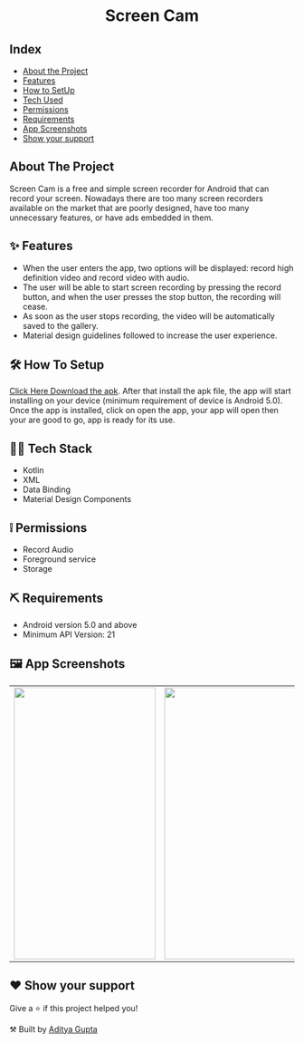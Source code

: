 <h1 align="center">Screen Cam</h1>

## Index  
<ul>  
  <li><a href="#index1">About the Project</a><br>  
    </li>
  <li><a href="#index2">Features</a><br>
    </li>
  <li><a href="#index3">How to SetUp</a><br>
    </li>
  <li><a href="#index4">Tech Used</a><br>
    </li>
  <li><a href="#index5">Permissions</a><br></li>
 <li><a href="#index6">Requirements</a><br></li>

  <li><a href="#index7">App Screenshots</a><br>
  </li>
   <li><a href="#index9">Show your support</a><br></li>
</ul>

<p><h2><a id="index1"></a>About The Project</h2></p>
Screen Cam is a free and simple screen recorder for Android that can record your screen. Nowadays there are too many screen recorders available on the market that are poorly designed, have too many unnecessary features, or have ads embedded in them.

<p><h2><a id="index2"></a>✨ Features</h2></p>

- When the user enters the app, two options will be displayed: record high definition video and record video with audio.
- The user will be able to start screen recording by pressing the record button, and when the user presses the stop button, the recording will cease.
- As soon as the user stops recording, the video will be automatically saved to the gallery.
- Material design guidelines followed to increase the user experience.

<p><h2><a id="index3"></a>🛠 How To Setup</h2></p>
<p><a href="https://drive.google.com/file/d/1ta_eJqg8LAWPcaoNRe5L-b8H92AHCtEA/view?usp=share_link">Click Here Download the apk</a>.  After that install the apk file, the app will start installing on your device (minimum requirement of device is Android 5.0). Once the app is installed, click on open the app, your app will open then your are good to go, app is ready for its use.</p>

<p><h2><a id="index4"></a>👨‍💻 Tech Stack</h2></p>

- Kotlin
- XML
- Data Binding
- Material Design Components

<p><h2><a id="index5"></a>❕ Permissions</h2></p>

- Record Audio
- Foreground service
- Storage

<p><h2><a id="index6"></a>⛏ Requirements</h2></p>

- Android version 5.0 and above
- Minimum API Version: 21

<p><h2><a id="index7"></a>🖼 App Screenshots</h2></p>
<table>
  <tr>
    <td><img src="https://user-images.githubusercontent.com/94394661/217279545-f655597d-0f65-47f9-bd70-9138ffa89c49.jpg" width=250 height=480></td>
    <td><img src="https://user-images.githubusercontent.com/94394661/217280293-2efbcf5e-8f8a-4c4d-839b-2f0d497731a0.jpg" width=250 height=480></td>
    <td><img src="https://user-images.githubusercontent.com/94394661/217279891-89759d6e-d9b1-4256-b20b-87266c1176af.jpg" width=250 height=480></td>
  </tr>
  </table>


<p><h2><a id="index9"></a>❤ Show your support</h2></p>
<p>Give a <g-emoji class="g-emoji" alias="star" fallback-src="https://github.githubassets.com/images/icons/emoji/unicode/2b50.png">⭐️</g-emoji> if this project helped you!</p>

⚒ Built by [Aditya Gupta](https://www.linkedin.com/in/aditya-gupta-009520226/)

